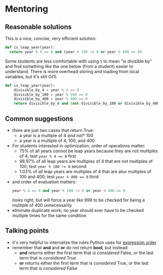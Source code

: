# Mentoring

## Reasonable solutions

This is a nice, concise, very efficient solution:

```python
def is_leap_year(year):
  return year % 4 == 0 and (year % 100 != 0 or year % 400 == 0)
```

Some students are less comfortable with using `%` to mean "is divisible by" and find
something like the one below (from a student) easier to understand.
There is more overhead storing and loading from local variables, but
it's still O(1).

```python
def is_leap_year(year):
    divisible_by_4 = year % 4 == 0
    divisible_by_100 = year % 100 == 0
    divisible_by_400 = year % 400 == 0
    return divisible_by_4 and (not divisible_by_100 or divisible_by_400)
```

## Common suggestions
- there are just two cases that return True:
  - a year is a multiple of 4 *and not** 100
  - a year is a multiple of 4, 100, and 400
- For students interested in optimization, order of operations matter:
  - 75% of all years *cannot* be leap years because they are not mulitples of 4; test `year % 4 == 0` first
  - 98.97% of all leap years are multiples of 4 that are not multiples of 100; test `year % 100 != 0` second
  - 1.03% of all leap years are multiples of 4 that are also multiples of 100 and 400; test `year % 400 == 0` third
- and order of evaluation matters:
  ```python
  year % 4 == 0 and year % 100 != 0 or year % 400 == 0
  ```
  _looks_ right, but will force a year like 999 to be checked for being a multiple of 400 unnecessarily
- eliminate duplicate work; no year should ever have to be checked multiple times for the same condition


## Talking points
- it's very helpful to internalize the rules Python uses for [expression order](https://docs.python.org/3/reference/expressions.html#evaluation-order)
- remember that **and** and **or** do not return **bool**, but instead:
  - **and** returns either the first term that is *considered* False, or the last term that is *considered* True
  - **or** returns either the first term that is *considered* True, or the last term that is *considered* False

